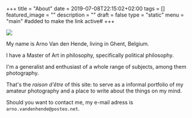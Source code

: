 +++
title =  "About"
date = 2019-07-08T22:15:02+02:00
tags = []
featured_image = ""
description = ""
draft = false
type = "static"
menu = "main" #added to make the link active#
+++

![](/img/2018/Selfportrait-1.jpg)

My name is Arno Van den Hende, living in Ghent, Belgium.

I have a Master of Art in philosophy, specifically political philosophy.

I'm a generalist and enthusiast of a whole range of subjects, among them photography.

That's the *raison d'être* of this site: to serve as a informal portfolio of my amateur photography and a place to write about the things on my mind.

Should you want to contact me, my e-mail adress is `arno.vandenhende@posteo.net`.